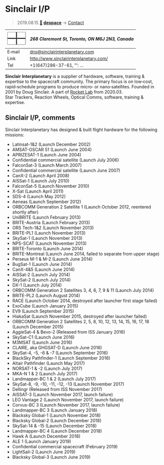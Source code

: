 # Sinclair I/P
> 2019.08.15 **[🚀](../index/index.md) [despace](index.md)** → [Contact](contact.md)

|[![](f/contact/s/sinclair_ip_logo1_thumb.png)](f/contact/s/sinclair_ip_logo1.png)|*268 Claremont St, Toronto, ON M6J 2N3, Canada*|
|:--|:--|
|E‑mail|<dns@sinclairinterplanetary.com>|
|Link|<http://www.sinclairinterplanetary.com/>|
|Tel|+1(647)286-37-61, ℻: …|

**Sinclair Interplanetary** is a supplier of hardware, software, training & expertise to the spacecraft community. The primary focus is on low‑cost, rapid‑schedule programs to produce micro‑ or nano‑satellites. Founded in 2001 by Doug Sinclair. A part of [Rocket Lab](zz_rocket_lab.md) from 2020.03.  
Star Trackers, Reaction Wheels, Optical Comms, software, training & expertise.


<p style="page-break-after:always"> </p>

## Sinclair I/P, comments

Sinclair Interplanetary has designed & built flight hardware for the following missions:

   - Latinsat-1&2 (Launch December 2002)
   - AMSAT-OSCAR 51 (Launch June 2004)
   - APRIZESAT-1 (Launch June 2004)
   - Confidential commercial satellite (Launch July 2006)
   - FalconSat-3 (Launch March 2007)
   - Confidential commercial satellite (Launch June 2007)
   - CanX-2 (Launch April 2008)
   - AISSat-1 (Launch July 2010)
   - FalconSat-5 (Launch November 2010)
   - X-Sat (Launch April 2011)
   - SDS-4 (Launch May 2012)
   - Aeneas (Launch September 2012)
   - ORBCOMM Generation 2 Satellite 1 (Launch October 2012, reentered shortly after)
   - UniBRITE (Launch February 2013)
   - BRITE-Austria (Launch February 2013)
   - ORS Tech-1&2 (Launch November 2013)
   - BRITE-PL1 (Launch November 2013)
   - SkySat-1 (Launch November 2013)
   - NPS-SCAT (Launch November 2013)
   - BRITE-Toronto (Launch June 2014)
   - BRITE-Montreal (Launch June 2014, failed to separate from upper stage)
   - Perseus M-1 & M-2 (Launch June 2014)
   - BugSat-1 (Launch June 2014)
   - CanX-4&5 (Launch June 2014)
   - AISSat-2 (Launch July 2014)
   - SkySat-2 (Launch July 2014)
   - DX-1 (Launch July 2014)
   - ORBCOMM Generation 2 Satellites 3, 4, 6, 7, 9 & 11 (Launch July 2014)
   - BRITE-PL2 (Launch August 2014)
   - RACE (Launch October 2014, destroyed after launcher first stage failed)
   - ExoCube (Launch January 2015)
   - EV9 (Launch September 2015)
   - HiakaSat (Launch November 2015, destroyed after launcher failed)
   - ORBCOMM Generation 2 Satellites 2, 5, 8, 10, 12, 13, 14, 15, 16, 17, 18 (Launch December 2015)
   - AggieSat-4 & Bevo-2 (Released from ISS January 2016)
   - SkySat-C1 (Launch June 2016)
   - M3MSAT (Launch June 2016)
   - CLAIRE, aka GHGSAT-D (Launch June 2016)
   - SkySat-4, -5, -6 & -7 (Launch September 2016)
   - BlackSky Pathfinder-1 (Launch September 2016)
   - Altair Pathfinder (Launch May 2017)
   - NORSAT-1 & -2 (Launch July 2017)
   - MKA-N 1 & 2 (Launch July 2017)
   - Landmapper-BC 1 & 2 (Launch July 2017)
   - SkySat-8, -9, -10, -11, -12, -13 (Launch November 2017)
   - Dellingr (Released from ISS November 2017)
   - AISSAT-3 (Launch November 2017, launch failure)
   - LEO Vantage 2 (Launch November 2017, launch failure)
   - Corvus-BC 3  (Launch November 2017, launch failure)
   - Landmapper-BC 3 (Launch January 2018)
   - Blacksky Global-1 (Launch November 2018)
   - Blacksky Global-2 (Launch December 2018)
   - SkySat-14 & -15 (Launch December 2018)
   - Landmapper-BC 4 (Launch December 2018)
   - Hawk A (Launch December 2018)
   - ALE 1 (Launch January 2019)
   - Confidential commercial spacecraft (February 2019)
   - LightSail-2 (Launch June 2019)
   - Blacksky Global-3 (Launch June 2019)

